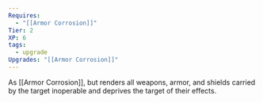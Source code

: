 ```yaml
---
Requires:
  - "[[Armor Corrosion]]"
Tier: 2
XP: 6
tags:
  - upgrade
Upgrades: "[[Armor Corrosion]]"
---
```

As [[Armor Corrosion]], but renders all weapons, armor, and shields carried by the target inoperable and deprives the target of their effects.